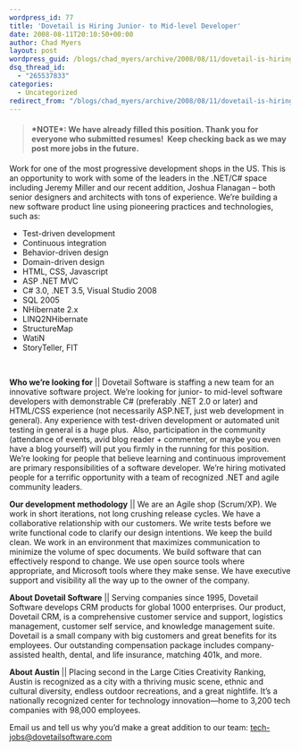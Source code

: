 ```yaml
---
wordpress_id: 77
title: 'Dovetail is Hiring Junior- to Mid-level Developer'
date: 2008-08-11T20:10:50+00:00
author: Chad Myers
layout: post
wordpress_guid: /blogs/chad_myers/archive/2008/08/11/dovetail-is-hiring-junior-to-mid-level-developer.aspx
dsq_thread_id:
  - "265537833"
categories:
  - Uncategorized
redirect_from: "/blogs/chad_myers/archive/2008/08/11/dovetail-is-hiring-junior-to-mid-level-developer.aspx/"
---
```

> #### \*NOTE\*: We have already filled this position. Thank you for everyone who submitted resumes!&#160; Keep checking back as we may post more jobs in the future.

Work for one of the most progressive development shops in the US. This is an opportunity to work with some of the leaders in the .NET/C# space including Jeremy Miller and our recent addition, Joshua Flanagan – both senior designers and architects with tons of experience. We’re building a new software product line using pioneering practices and technologies, such as:

  * Test-driven development 
  * Continuous integration 
  * Behavior-driven design 
  * Domain-driven design 
  * HTML, CSS, Javascript 
  * ASP .NET MVC 
  * C# 3.0, .NET 3.5, Visual Studio 2008 
  * SQL 2005 
  * NHibernate 2.x 
  * LINQ2NHibernate 
  * StructureMap 
  * WatiN 
  * StoryTeller, FIT 

&#160;

**Who we’re looking for** || Dovetail Software is staffing a new team for an innovative software project. We’re looking for junior- to mid-level software developers with demonstrable C# (preferably .NET 2.0 or later) and HTML/CSS experience (not necessarily ASP.NET, just web development in general). Any experience with test-driven development or automated unit testing in general is a huge plus.&#160; Also, participation in the community (attendance of events, avid blog reader + commenter, or maybe you even have a blog yourself) will put you firmly in the running for this position. We’re looking for people that believe learning and continuous improvement are primary responsibilities of a software developer. We’re hiring motivated people for a terrific opportunity with a team of recognized .NET and agile community leaders.

**Our development methodology** || We are an Agile shop (Scrum/XP). We work in short iterations, not long crushing release cycles. We have a collaborative relationship with our customers. We write tests before we write functional code to clarify our design intentions. We keep the build clean. We work in an environment that maximizes communication to minimize the volume of spec documents. We build software that can effectively respond to change. We use open source tools where appropriate, and Microsoft tools where they make sense. We have executive support and visibility all the way up to the owner of the company. 

**About Dovetail Software** || Serving companies since 1995, Dovetail Software develops CRM products for global 1000 enterprises. Our product, Dovetail CRM, is a comprehensive customer service and support, logistics management, customer self service, and knowledge management suite. Dovetail is a small company with big customers and great benefits for its employees. Our outstanding compensation package includes company-assisted health, dental, and life insurance, matching 401k, and more. 

**About Austin** || Placing second in the Large Cities Creativity Ranking, Austin is recognized as a city with a thriving music scene, ethnic and cultural diversity, endless outdoor recreations, and a great nightlife. It’s a nationally recognized center for technology innovation—home to 3,200 tech companies with 98,000 employees. 

Email us and tell us why you’d make a great addition to our team: <tech-jobs@dovetailsoftware.com>
